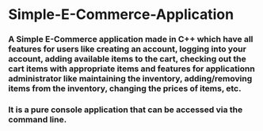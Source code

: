 # Simple-E-Commerce-Application

### A Simple E-Commerce application made in C++ which have all features for users like creating an account, logging into your account, adding available items to the cart, checking out the cart items with appropriate items and features for applicationn administrator like maintaining the inventory, adding/removing items from the inventory, changing the prices of items, etc.

### It is a pure console application that can be accessed via the command line.
